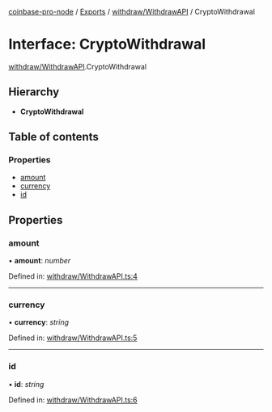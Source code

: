 [coinbase-pro-node](../../README.md) / [Exports](../../modules.md) / [withdraw/WithdrawAPI](../../modules/withdraw_withdrawapi.md) / CryptoWithdrawal

# Interface: CryptoWithdrawal

[withdraw/WithdrawAPI](../../modules/withdraw_withdrawapi.md).CryptoWithdrawal

## Hierarchy

- **CryptoWithdrawal**

## Table of contents

### Properties

- [amount](withdrawapi.cryptowithdrawal.md#amount)
- [currency](withdrawapi.cryptowithdrawal.md#currency)
- [id](withdrawapi.cryptowithdrawal.md#id)

## Properties

### amount

• **amount**: _number_

Defined in: [withdraw/WithdrawAPI.ts:4](https://github.com/bennycode/coinbase-pro-node/blob/aa07e6d/src/withdraw/WithdrawAPI.ts#L4)

---

### currency

• **currency**: _string_

Defined in: [withdraw/WithdrawAPI.ts:5](https://github.com/bennycode/coinbase-pro-node/blob/aa07e6d/src/withdraw/WithdrawAPI.ts#L5)

---

### id

• **id**: _string_

Defined in: [withdraw/WithdrawAPI.ts:6](https://github.com/bennycode/coinbase-pro-node/blob/aa07e6d/src/withdraw/WithdrawAPI.ts#L6)
